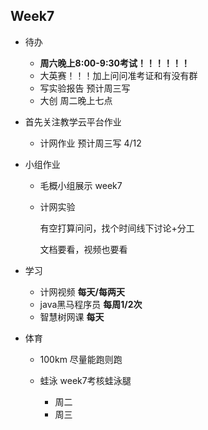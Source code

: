 ## Week7

- 待办

  - **周六晚上8:00-9:30考试！！！！！！**
  - 大英赛！！！加上问问准考证和有没有群
  - 写实验报告 预计周三写
  - 大创 周二晚上七点
  
- 首先关注教学云平台作业

  - 计网作业 预计周三写 4/12

- 小组作业

  - 毛概小组展示 week7

  - 计网实验

    有空打算问问，找个时间线下讨论+分工

    文档要看，视频也要看

- 学习

  - 计网视频   **每天/每两天**
  - java黑马程序员  **每周1/2次**
  - 智慧树网课  **每天**

- 体育

  - 100km 尽量能跑则跑

  - 蛙泳 week7考核蛙泳腿
    - 周二
    - 周三



​    

​    
